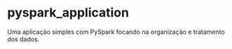 # pyspark_application
Uma aplicação simples com PySpark focando na organização e tratamento dos dados.
